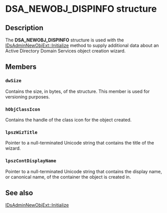 # DSA_NEWOBJ_DISPINFO structure

## Description

The **DSA_NEWOBJ_DISPINFO** structure is used with the [IDsAdminNewObjExt::Initialize](https://learn.microsoft.com/windows/desktop/api/dsadmin/nf-dsadmin-idsadminnewobjext-initialize) method to supply additional data about an Active Directory Domain Services object creation wizard.

## Members

### `dwSize`

Contains the size, in bytes, of the structure. This member is used for versioning purposes.

### `hObjClassIcon`

Contains the handle of the class icon for the object created.

### `lpszWizTitle`

Pointer to a null-terminated Unicode string that contains the title of the wizard.

### `lpszContDisplayName`

Pointer to a null-terminated Unicode string that contains the display name, or canonical name, of the container the object is created in.

## See also

[IDsAdminNewObjExt::Initialize](https://learn.microsoft.com/windows/desktop/api/dsadmin/nf-dsadmin-idsadminnewobjext-initialize)